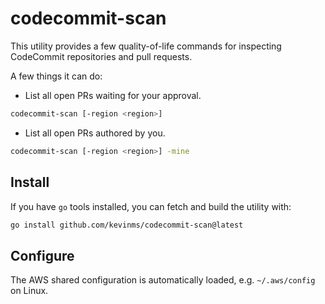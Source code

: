 # codecommit-scan

This utility provides a few quality-of-life commands for inspecting CodeCommit
repositories and pull requests.

A few things it can do:

* List all open PRs waiting for your approval.

```sh
codecommit-scan [-region <region>]
```

* List all open PRs authored by you.

```sh
codecommit-scan [-region <region>] -mine
```

## Install

If you have `go` tools installed, you can fetch and build the utility with:

```sh
go install github.com/kevinms/codecommit-scan@latest
```

## Configure

The AWS shared configuration is automatically loaded, e.g. `~/.aws/config` on
Linux.
